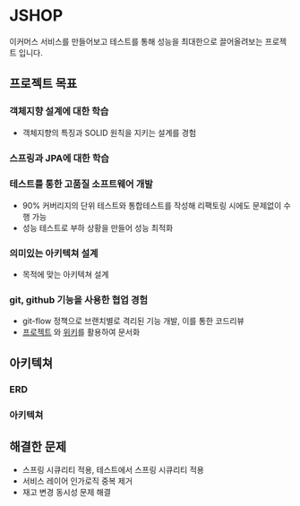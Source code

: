 # JSHOP

이커머스 서비스를 만들어보고 테스트를 통해 성능을 최대한으로 끌어올려보는 프로젝트 입니다.

## 프로젝트 목표

### 객체지향 설계에 대한 학습

* 객체지향의 특징과 SOLID 원칙을 지키는 설계를 경험

### 스프링과 JPA에 대한 학습

### 테스트를 통한 고품질 소프트웨어 개발

* 90% 커버리지의 단위 테스트와 통합테스트를 작성해 리팩토링 시에도 문제없이 수행 가능
* 성능 테스트로 부하 상황을 만들어 성능 최적화

### 의미있는 아키텍쳐 설계

* 목적에 맞는 아키텍쳐 설계

### git, github 기능을 사용한 협업 경험

* git-flow 정책으로 브랜치별로 격리된 기능 개발, 이를 통한 코드리뷰
* [프로젝트](https://github.com/orgs/f-lab-edu/projects/225/views/2)
  와 [위키](https://github.com/f-lab-edu/jshop/wiki)를 활용하여 문서화

## 아키텍쳐

### ERD

### 아키텍쳐

## 해결한 문제

* 스프링 시큐리티 적용, 테스트에서 스프링 시큐리티 적용
* 서비스 레이어 인가로직 중복 제거
* 재고 변경 동시성 문제 해결